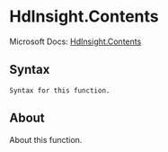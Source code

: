 ---
---

# HdInsight.Contents

Microsoft Docs: [HdInsight.Contents](https://docs.microsoft.com/en-us/powerquery-m/hdinsight-contents)

## Syntax

```powerquery-m
Syntax for this function.
```

## About

About this function.

